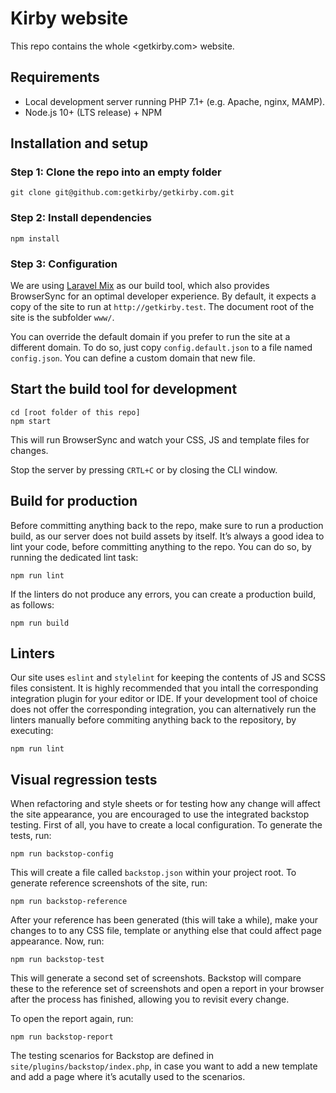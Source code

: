 # Kirby website

This repo contains the whole <getkirby.com> website.

## Requirements

- Local development server running PHP 7.1+ (e.g. Apache, nginx, MAMP).
- Node.js 10+ (LTS release) + NPM

## Installation and setup

### Step 1: Clone the repo into an empty folder

```
git clone git@github.com:getkirby/getkirby.com.git
```

### Step 2: Install dependencies

```
npm install
```

### Step 3: Configuration

We are using [Laravel Mix](https://laravel.com/docs/5.6/mix) as our build tool,
which also provides BrowserSync for an optimal developer experience. By default,
it expects a copy of the site to run at `http://getkirby.test`. The document root
of the site is the subfolder `www/`.

You can override the default domain if you prefer to run the site
at a different domain. To do so, just copy `config.default.json` to a file
named `config.json`. You can define a custom domain that new file.

## Start the build tool for development

```
cd [root folder of this repo]
npm start
```

This will run BrowserSync and watch your CSS, JS and template files for changes.

Stop the server by pressing `CRTL+C` or by closing the CLI window.

## Build for production

Before committing anything back to the repo, make sure to run a production build,
as our server does not build assets by itself. It’s always a good idea to lint
your code, before committing anything to the repo. You can do so, by running the
dedicated lint task:

```
npm run lint
```

If the linters do not produce any errors, you can create a production build, as
follows:

```
npm run build
```

## Linters

Our site uses `eslint` and `stylelint` for keeping the contents of JS and SCSS
files consistent. It is highly recommended that you intall the corresponding
integration plugin for your editor or IDE. If your development tool of choice
does not offer the corresponding integration, you can alternatively run the
linters manually before commiting anything back to the repository, by executing:

```
npm run lint
```

## Visual regression tests

When refactoring and style sheets or for testing how any change will affect the
site appearance, you are encouraged to use the integrated backstop testing. First
of all, you have to create a local configuration. To generate the tests, run:

```
npm run backstop-config
````

This will create a file called `backstop.json` within your project root. To
generate reference screenshots of the site, run:

```
npm run backstop-reference
```

After your reference has been generated (this will take a while), make your
changes to to any CSS file, template or anything else that could affect page
appearance. Now, run:

```
npm run backstop-test
```

This will generate a second set of screenshots. Backstop will compare these to
the reference set of screenshots and open a report in your browser after the
process has finished, allowing you to revisit every change.

To open the report again, run:

```
npm run backstop-report
```

The testing scenarios for Backstop are defined in `site/plugins/backstop/index.php`,
in case you want to add a new template and add a page where it’s acutally used
to the scenarios.
